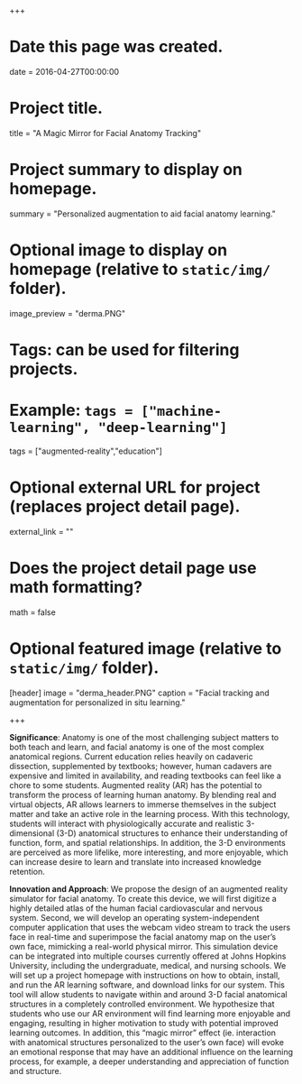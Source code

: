 +++
# Date this page was created.
date = 2016-04-27T00:00:00

# Project title.
title = "A Magic Mirror for Facial Anatomy Tracking"

# Project summary to display on homepage.
summary = "Personalized augmentation to aid facial anatomy learning."

# Optional image to display on homepage (relative to `static/img/` folder).
image_preview = "derma.PNG"

# Tags: can be used for filtering projects.
# Example: `tags = ["machine-learning", "deep-learning"]`
tags = ["augmented-reality","education"]

# Optional external URL for project (replaces project detail page).
external_link = ""

# Does the project detail page use math formatting?
math = false

# Optional featured image (relative to `static/img/` folder).
[header]
image = "derma_header.PNG"
caption = "Facial tracking and augmentation for personalized in situ learning."

+++

**Significance**: Anatomy is one of the most challenging subject matters to both teach and learn, and facial anatomy is one of the most complex anatomical regions. Current education relies heavily on cadaveric dissection, supplemented by textbooks; however, human cadavers are expensive and limited in availability, and reading textbooks can feel like a chore to some students. Augmented reality (AR) has the potential to transform the process of learning human anatomy. By blending real and virtual objects, AR allows learners to immerse themselves in the subject matter and take an active role in the learning process. With this technology, students will interact with physiologically accurate and realistic 3-dimensional (3-D) anatomical structures to enhance their understanding of function, form, and spatial relationships. In addition, the 3-D environments are perceived as more lifelike, more interesting, and more enjoyable, which can increase desire to learn and translate into increased knowledge retention.

**Innovation and Approach**: We propose the design of an augmented reality simulator for facial anatomy. To create this device, we will first digitize a highly detailed atlas of the human facial cardiovascular and nervous system. Second, we will develop an operating system-independent computer application that uses the webcam video stream to track the users face in real-time and superimpose the facial anatomy map on the user’s own face, mimicking a real-world physical mirror. This simulation device can be integrated into multiple courses currently offered at Johns Hopkins University, including the undergraduate, medical, and nursing schools. We will set up a project homepage with instructions on how to obtain, install, and run the AR learning software, and download links for our system. This tool will allow students to navigate within and around 3-D facial anatomical structures in a completely controlled environment. We hypothesize that students who use our AR environment will find learning more enjoyable and engaging, resulting in higher motivation to study with potential improved learning outcomes. In addition, this “magic mirror” effect (ie. interaction with anatomical structures personalized to the user’s own face) will evoke an emotional response that may have an additional influence on the learning process, for example, a deeper understanding and appreciation of function and structure.